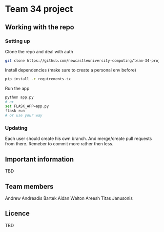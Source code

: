 # Team 34 project

## Working with the repo

### Setting up

Clone the repo and deal with auth

```bash
git clone https://github.com/newcastleuniversity-computing/team-34-project.git
```

Install dependencies (make sure to create a personal env before)

```bash
pip install -r requirements.tx
```

Run the app 

```bash
python app.py
# or 
set FLASK_APP=app.py
flask run
# or use your way
```

### Updating 

Each user should create his own branch. And merge/create pull requests from there. 
Remeber to commit more rather then less.

## Important information

TBD

## Team members

Andrew Andreadis
Bartek
Aidan Walton
Areesh
Titas Janusonis

## Licence 

TBD
